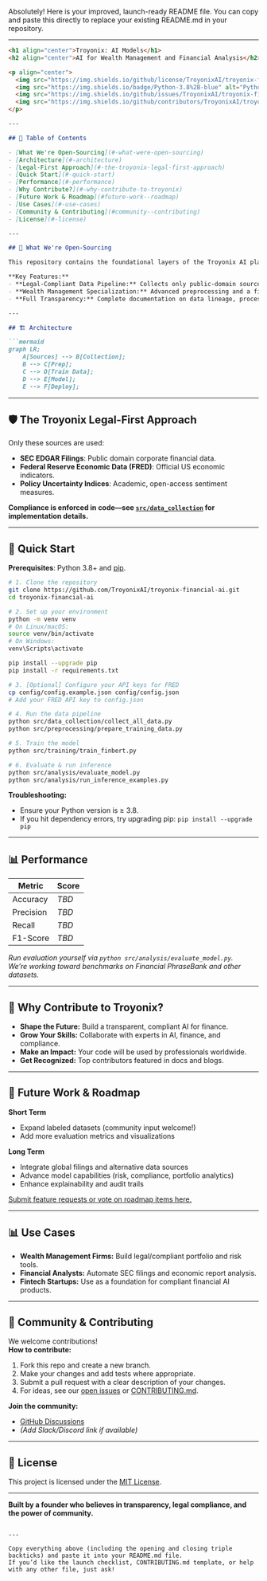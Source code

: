 Absolutely! Here is your improved, launch-ready README file. You can copy and paste this directly to replace your existing README.md in your repository.

---

```markdown
<h1 align="center">Troyonix: AI Models</h1>
<h2 align="center">AI for Wealth Management and Financial Analysis</h2>

<p align="center">
  <img src="https://img.shields.io/github/license/TroyonixAI/troyonix-financial-ai" alt="License">
  <img src="https://img.shields.io/badge/Python-3.8%2B-blue" alt="Python Version">
  <img src="https://img.shields.io/github/issues/TroyonixAI/troyonix-financial-ai" alt="Issues">
  <img src="https://img.shields.io/github/contributors/TroyonixAI/troyonix-financial-ai" alt="Contributors">
</p>

---

## 📖 Table of Contents

- [What We're Open-Sourcing](#-what-were-open-sourcing)
- [Architecture](#-architecture)
- [Legal-First Approach](#-the-troyonix-legal-first-approach)
- [Quick Start](#-quick-start)
- [Performance](#-performance)
- [Why Contribute?](#-why-contribute-to-troyonix)
- [Future Work & Roadmap](#future-work--roadmap)
- [Use Cases](#-use-cases)
- [Community & Contributing](#community--contributing)
- [License](#-license)

---

## 🚀 What We're Open-Sourcing

This repository contains the foundational layers of the Troyonix AI platform—core data processing, compliance-first pipelines, and model training tools.

**Key Features:**
- **Legal-Compliant Data Pipeline:** Collects only public-domain sources (SEC EDGAR, FRED).
- **Wealth Management Specialization:** Advanced preprocessing and a fine-tuned FinBERT model for financial sentiment.
- **Full Transparency:** Complete documentation on data lineage, processing, and legal considerations.

---

## 🏗️ Architecture

```mermaid
graph LR;
    A[Sources] --> B[Collection];
    B --> C[Prep];
    C --> D[Train Data];
    D --> E[Model];
    E --> F[Deploy];
```

---

## 🛡️ The Troyonix Legal-First Approach

Only these sources are used:
- **SEC EDGAR Filings**: Public domain corporate financial data.
- **Federal Reserve Economic Data (FRED)**: Official US economic indicators.
- **Policy Uncertainty Indices**: Academic, open-access sentiment measures.

**Compliance is enforced in code—see [`src/data_collection`](src/data_collection) for implementation details.**

---

## 🚀 Quick Start

**Prerequisites**: Python 3.8+ and [pip](https://pip.pypa.io/en/stable/).

```bash
# 1. Clone the repository
git clone https://github.com/TroyonixAI/troyonix-financial-ai.git
cd troyonix-financial-ai

# 2. Set up your environment
python -m venv venv
# On Linux/macOS:
source venv/bin/activate
# On Windows:
venv\Scripts\activate

pip install --upgrade pip
pip install -r requirements.txt

# 3. [Optional] Configure your API keys for FRED
cp config/config.example.json config/config.json
# Add your FRED API key to config.json

# 4. Run the data pipeline
python src/data_collection/collect_all_data.py
python src/preprocessing/prepare_training_data.py

# 5. Train the model
python src/training/train_finbert.py

# 6. Evaluate & run inference
python src/analysis/evaluate_model.py
python src/analysis/run_inference_examples.py
```

**Troubleshooting:**  
- Ensure your Python version is ≥ 3.8.  
- If you hit dependency errors, try upgrading pip: `pip install --upgrade pip`

---

## 📊 Performance

| Metric    | Score   |
| --------- | ------- |
| Accuracy  | _TBD_   |
| Precision | _TBD_   |
| Recall    | _TBD_   |
| F1-Score  | _TBD_   |

*Run evaluation yourself via `python src/analysis/evaluate_model.py`.  
We’re working toward benchmarks on Financial PhraseBank and other datasets.*

---

## 🌟 Why Contribute to Troyonix?

- **Shape the Future:** Build a transparent, compliant AI for finance.
- **Grow Your Skills:** Collaborate with experts in AI, finance, and compliance.
- **Make an Impact:** Your code will be used by professionals worldwide.
- **Get Recognized:** Top contributors featured in docs and blogs.

---

## 🚧 Future Work & Roadmap

**Short Term**
- Expand labeled datasets (community input welcome!)
- Add more evaluation metrics and visualizations

**Long Term**
- Integrate global filings and alternative data sources
- Advance model capabilities (risk, compliance, portfolio analytics)
- Enhance explainability and audit trails

[Submit feature requests or vote on roadmap items here.](https://github.com/TroyonixAI/troyonix-financial-ai/issues)

---

## 📊 Use Cases

- **Wealth Management Firms:** Build legal/compliant portfolio and risk tools.
- **Financial Analysts:** Automate SEC filings and economic report analysis.
- **Fintech Startups:** Use as a foundation for compliant financial AI products.

---

## 🤝 Community & Contributing

We welcome contributions!  
**How to contribute:**
1. Fork this repo and create a new branch.
2. Make your changes and add tests where appropriate.
3. Submit a pull request with a clear description of your changes.
4. For ideas, see our [open issues](https://github.com/TroyonixAI/troyonix-financial-ai/issues) or [CONTRIBUTING.md](CONTRIBUTING.md).

**Join the community:**  
- [GitHub Discussions](https://github.com/TroyonixAI/troyonix-financial-ai/discussions)
- _(Add Slack/Discord link if available)_

---

## 📄 License

This project is licensed under the [MIT License](LICENSE).

---

**Built by a founder who believes in transparency, legal compliance, and the power of community.**
```

---

Copy everything above (including the opening and closing triple backticks) and paste it into your README.md file.  
If you’d like the launch checklist, CONTRIBUTING.md template, or help with any other file, just ask!
